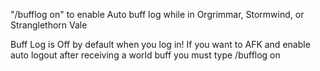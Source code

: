 "/bufflog on" to enable Auto buff log while in Orgrimmar, Stormwind, or Stranglethorn Vale

Buff Log is Off by default when you log in!
If you want to AFK and enable auto logout after receiving a world buff you must type /bufflog on


